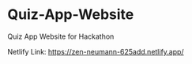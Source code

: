 # Quiz-App-Website
Quiz App Website for Hackathon


Netlify Link: https://zen-neumann-625add.netlify.app/
